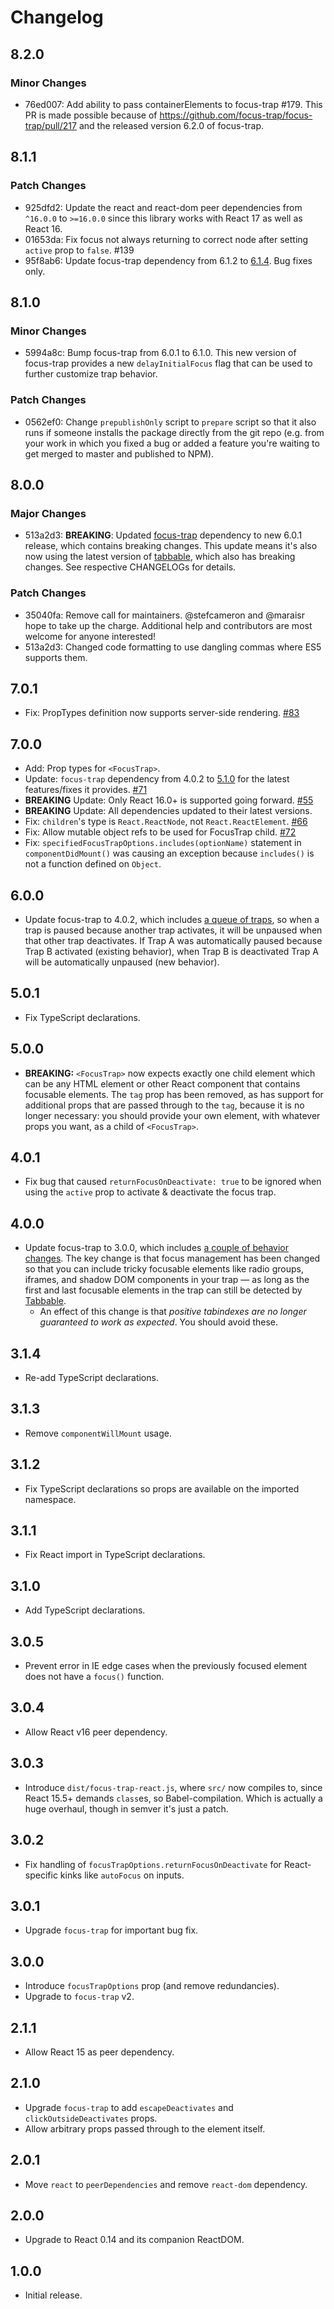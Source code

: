 # Changelog

## 8.2.0

### Minor Changes

- 76ed007: Add ability to pass containerElements to focus-trap #179. This PR is made possible because of https://github.com/focus-trap/focus-trap/pull/217 and the released version 6.2.0 of focus-trap.

## 8.1.1

### Patch Changes

- 925dfd2: Update the react and react-dom peer dependencies from `^16.0.0` to `>=16.0.0` since this library works with React 17 as well as React 16.
- 01653da: Fix focus not always returning to correct node after setting `active` prop to `false`. #139
- 95f8ab6: Update focus-trap dependency from 6.1.2 to [6.1.4](https://github.com/focus-trap/focus-trap/blob/master/CHANGELOG.md#614). Bug fixes only.

## 8.1.0

### Minor Changes

- 5994a8c: Bump focus-trap from 6.0.1 to 6.1.0. This new version of focus-trap provides a new `delayInitialFocus` flag that can be used to further customize trap behavior.

### Patch Changes

- 0562ef0: Change `prepublishOnly` script to `prepare` script so that it also runs if someone installs the package directly from the git repo (e.g. from your work in which you fixed a bug or added a feature you're waiting to get merged to master and published to NPM).

## 8.0.0

### Major Changes

- 513a2d3: **BREAKING**: Updated [focus-trap](https://github.com/focus-trap/focus-trap/blob/master/CHANGELOG.md#600) dependency to new 6.0.1 release, which contains breaking changes. This update means it's also now using the latest version of [tabbable](https://github.com/focus-trap/tabbable/blob/master/CHANGELOG.md#500), which also has breaking changes. See respective CHANGELOGs for details.

### Patch Changes

- 35040fa: Remove call for maintainers. @stefcameron and @maraisr hope to take up the charge. Additional help and contributors are most welcome for anyone interested!
- 513a2d3: Changed code formatting to use dangling commas where ES5 supports them.

## 7.0.1

- Fix: PropTypes definition now supports server-side rendering. [#83](https://github.com/davidtheclark/focus-trap-react/issues/83)

## 7.0.0

- Add: Prop types for `<FocusTrap>`.
- Update: `focus-trap` dependency from 4.0.2 to [5.1.0](https://github.com/davidtheclark/focus-trap/blob/master/CHANGELOG.md#510) for the latest features/fixes it provides. [#71](https://github.com/davidtheclark/focus-trap-react/issues/71)
- **BREAKING** Update: Only React 16.0+ is supported going forward. [#55](https://github.com/davidtheclark/focus-trap-react/issues/55)
- **BREAKING** Update: All dependencies updated to their latest versions.
- Fix: `children`'s type is `React.ReactNode`, not `React.ReactElement`. [#66](https://github.com/davidtheclark/focus-trap-react/issues/66)
- Fix: Allow mutable object refs to be used for FocusTrap child. [#72](https://github.com/davidtheclark/focus-trap-react/issues/72)
- Fix: `specifiedFocusTrapOptions.includes(optionName)` statement in `componentDidMount()` was causing an exception because `includes()` is not a function defined on `Object`.

## 6.0.0

- Update focus-trap to 4.0.2, which includes [a queue of traps](https://github.com/davidtheclark/focus-trap/blob/master/CHANGELOG.md#400), so when a trap is paused because another trap activates, it will be unpaused when that other trap deactivates. If Trap A was automatically paused because Trap B activated (existing behavior), when Trap B is deactivated Trap A will be automatically unpaused (new behavior).

## 5.0.1

- Fix TypeScript declarations.

## 5.0.0

- **BREAKING:** `<FocusTrap>` now expects exactly one child element which can be any HTML element or other React component that contains focusable elements. The `tag` prop has been removed, as has support for additional props that are passed through to the `tag`, because it is no longer necessary: you should provide your own element, with whatever props you want, as a child of `<FocusTrap>`.

## 4.0.1

- Fix bug that caused `returnFocusOnDeactivate: true` to be ignored when using the `active` prop to activate & deactivate the focus trap.

## 4.0.0

- Update focus-trap to 3.0.0, which includes [a couple of behavior changes](https://github.com/davidtheclark/focus-trap/blob/master/CHANGELOG.md#300). The key change is that focus management has been changed so that you can include tricky focusable elements like radio groups, iframes, and shadow DOM components in your trap — as long as the first and last focusable elements in the trap can still be detected by [Tabbable](https://github.com/davidtheclark/tabbable).
  - An effect of this change is that _positive tabindexes are no longer guaranteed to work as expected_. You should avoid these.

## 3.1.4

- Re-add TypeScript declarations.

## 3.1.3

- Remove `componentWillMount` usage.

## 3.1.2

- Fix TypeScript declarations so props are available on the imported namespace.

## 3.1.1

- Fix React import in TypeScript declarations.

## 3.1.0

- Add TypeScript declarations.

## 3.0.5

- Prevent error in IE edge cases when the previously focused element does not have a `focus()` function.

## 3.0.4

- Allow React v16 peer dependency.

## 3.0.3

- Introduce `dist/focus-trap-react.js`, where `src/` now compiles to, since React 15.5+ demands `class`es, so Babel-compilation. Which is actually a huge overhaul, though in semver it's just a patch.

## 3.0.2

- Fix handling of `focusTrapOptions.returnFocusOnDeactivate` for React-specific kinks like `autoFocus` on inputs.

## 3.0.1

- Upgrade `focus-trap` for important bug fix.

## 3.0.0

- Introduce `focusTrapOptions` prop (and remove redundancies).
- Upgrade to `focus-trap` v2.

## 2.1.1

- Allow React 15 as peer dependency.

## 2.1.0

- Upgrade `focus-trap` to add `escapeDeactivates` and `clickOutsideDeactivates` props.
- Allow arbitrary props passed through to the element itself.

## 2.0.1

- Move `react` to `peerDependencies` and remove `react-dom` dependency.

## 2.0.0

- Upgrade to React 0.14 and its companion ReactDOM.

## 1.0.0

- Initial release.
